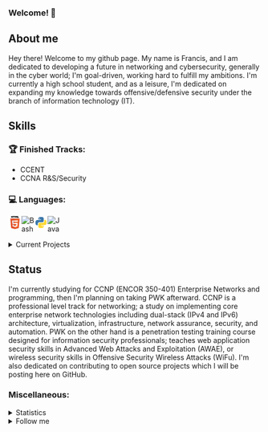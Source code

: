 ### Welcome! 👋
  

## About me

Hey there! Welcome to my github page. My name is Francis, and I am dedicated to developing a future in networking and cybersecurity, generally in the cyber world; I'm goal-driven, working hard to fulfill my ambitions. I'm currently a high school student, and as a 
leisure, I'm dedicated on expanding my knowledge towards offensive/defensive security under the branch of information technology (IT). 

## Skills

### 🏆 Finished Tracks: 
- CCENT 
- CCNA R&S/Security

### 💻 Languages:
[<img align="left" alt="HTML5" width="26px" src="https://raw.githubusercontent.com/github/explore/80688e429a7d4ef2fca1e82350fe8e3517d3494d/topics/html/html.png" />](https://www.google.com/search?&q=HTML5)
[<img align="left" alt="Bash" width="26px" src="https://raw.githubusercontent.com/odb/official-bash-logo/master/assets/Logos/Icons/SVG/128x128.svg" />](https://www.google.com/search?&q=Bash)
[<img align="left" alt="Python" width="26px" src="https://raw.githubusercontent.com/PKief/vscode-material-icon-theme/master/icons/python.svg" />](https://www.google.com/search?&q=Python)
[<img align="left" alt="Java" width="26px" src="https://image.flaticon.com/icons/svg/226/226777.svg" />](https://www.google.com/search?&q=Java) <br/>
<br/> 

<details>
  <summary>Current Projects</summary>
  <br/>
  CCNA Document: https://github.com/FrancisIGP/CCNA-Document <br/>
  <br/>
</details>

## Status

I'm currently studying for CCNP (ENCOR 350-401) Enterprise Networks and programming, then I'm planning on taking PWK afterward. CCNP is a professional level track for networking; a study on implementing core enterprise network technologies including dual-stack (IPv4 and IPv6) architecture, virtualization, infrastructure, network assurance, security, and automation. PWK on the other hand is a penetration testing training course designed for information security professionals; teaches web application security skills in Advanced Web Attacks and Exploitation (AWAE), or wireless security skills in Offensive Security Wireless Attacks (WiFu). I'm also dedicated on contributing to open source projects which I will be posting here on GitHub. 


### Miscellaneous:
<details>
  <summary>Statistics</summary>
  <br/>
  <a href="https://github.com/FrancisIGP/github-readme-stats"><img alt="FrancisIGP's GitHub Stats" src="https://github-readme-stats.vercel.app/api/?username=FrancisIGP&layout=compact&show_icons=true&include_all_commits=true&hide_border=true&theme=radical" /></a>
  <br/>
</details>

<details>
  <summary>Follow me</summary>
  <br/>
  Twitter: Francis_IGP
  <br/>
</details>
